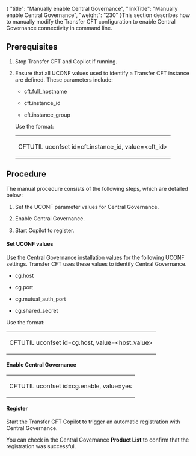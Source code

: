 {
    "title": "Manually enable Central Governance",
    "linkTitle": "Manually enable Central Governance",
    "weight": "230"
}This section describes how to manually modify the Transfer CFT configuration to enable Central Governance connectivity in command line.

## Prerequisites

1.  Stop Transfer CFT and Copilot if running.
2.  Ensure that all UCONF values used to identify a Transfer CFT instance are defined. These parameters include:
    -   cft.full\_hostname
    -   cft.instance\_id
    -   cft.instance\_group

      
    Use the format:  
    <table data-cellspacing="0">
    <tbody>
    <tr class="odd">
    <td><p>CFTUTIL uconfset id=cft.instance_id, value=&lt;cft_id&gt;</p></td>
    </tr>
    </tbody>
    </table>

## Procedure

The manual procedure consists of the following steps, which are detailed below:

1.  Set the UCONF parameter values for Central Governance.
2.  Enable Central Governance.
3.  Start Copilot to register.

#### Set UCONF values

Use the Central Governance installation values for the following UCONF settings. Transfer CFT uses these values to identify Central Governance.

-   cg.host
-   cg.port
-   cg.mutual\_auth\_port
-   cg.shared\_secret

Use the format:

<table data-cellspacing="0">
<tbody>
<tr class="odd">
<td><p>CFTUTIL uconfset id=cg.host, value=&lt;host_value&gt;</p></td>
</tr>
</tbody>
</table>

#### Enable Central Governance

<table data-cellspacing="0">
<tbody>
<tr class="odd">
<td><p>CFTUTIL uconfset id=cg.enable, value=yes</p></td>
</tr>
</tbody>
</table>

#### Register

Start the Transfer CFT Copilot to trigger an automatic registration with Central Governance.

You can check in the Central Governance **Product List** to confirm that the registration was successful.
